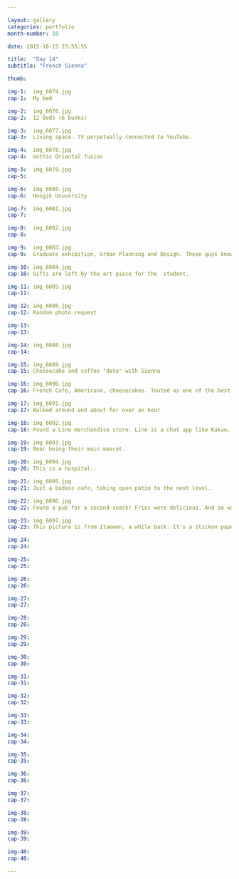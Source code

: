 ```yaml
---

layout: gallery
categories: portfolio
month-number: 10

date: 2015-10-15 23:55:55

title:  "Day 14"
subtitle: "French Sienna"

thumb:	

img-1:	img_6074.jpg
cap-1:	My bed

img-2:	img_6076.jpg
cap-2:	12 Beds (6 bunks)

img-3:	img_6077.jpg
cap-3: 	Living space. TV perpetually connected to YouTube.

img-4:	img_6078.jpg
cap-4:	Gothic Oriental fusion

img-5:	img_6079.jpg
cap-5:	

img-6:	img_6080.jpg
cap-6:	Hongik Unuversity

img-7:	img_6081.jpg
cap-7:	

img-8:	img_6082.jpg
cap-8:	

img-9:	img_6083.jpg
cap-9:	Graduate exhibition, Urban Planning and Design. These guys know their shit.

img-10:	img_6084.jpg
cap-10:	Gifts are left by the art piece for the  student. 

img-11:	img_6085.jpg
cap-11:	

img-12:	img_6086.jpg
cap-12:	Random photo request 

img-13:	
cap-13:	

img-14:	img_6088.jpg
cap-14:	

img-15:	img_6089.jpg
cap-15:	Cheesecake and coffee "date" with Sienna

img-16:	img_6090.jpg
cap-16:	French Cafe, Americano, cheesecakes. Touted as one of the best. And no doubt. It was Ma Shi Seyo.

img-17:	img_6091.jpg
cap-17:	Walked around and about for over an hour

img-18:	img_6092.jpg
cap-18:	Found a Line merchandise store. Line is a chat app like Kakao, but merely a competitor. 

img-19:	img_6093.jpg
cap-19:	Bear being their main mascot.

img-20:	img_6094.jpg
cap-20:	This is a hospital.. 

img-21:	img_6095.jpg
cap-21:	Just a badass cafe, taking open patio to the next level.

img-22:	img_6096.jpg
cap-22:	Found a pub for a second snack! Fries were delicious. And so was the Max beer. Was like a white Guinness. The foam was, anyway. Taught Sienna lots of French. She's dope.

img-23:	img_6097.jpg
cap-23:	This picture is from Itaewon, a while back. It's a stickon paper. Awesome art.

img-24:	
cap-24:	

img-25:	
cap-25:	

img-26:	
cap-26:	

img-27:	
cap-27:	

img-28:	
cap-28:	

img-29:	
cap-29:	

img-30:	
cap-30:	

img-31:	
cap-31:	

img-32:	
cap-32:	

img-33:	
cap-33:	

img-34:	
cap-34:	

img-35:	
cap-35:	

img-36:	
cap-36:	

img-37:	
cap-37:	

img-38:	
cap-38:	

img-39:	
cap-39:	

img-40:	
cap-40:	

---
```



